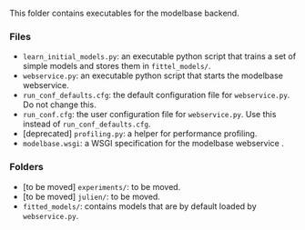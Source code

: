 This folder contains executables for the modelbase backend.

### Files
 * `learn_initial_models.py`: an executable python script that trains a set of simple models
   and stores them in `fittel_models/`. 
 * `webservice.py`: an executable python script that starts the modelbase webservice.
 * `run_conf_defaults.cfg`: the default configuration file for `webservice.py`. Do not change this.
 * `run_conf.cfg`: the user configuration file for `webservice.py`. Use this instead of `run_conf_defaults.cfg`.
 * [deprecated] `profiling.py`: a helper for performance profiling.
 * `modelbase.wsgi`: a WSGI specification for the modelbase webservice .
  
### Folders
 * [to be moved] `experiments/`: to be moved.
 * [to be moved] `julien/`: to be moved.
 * `fitted_models/`: contains models that are by default loaded by `webservice.py`.  
 